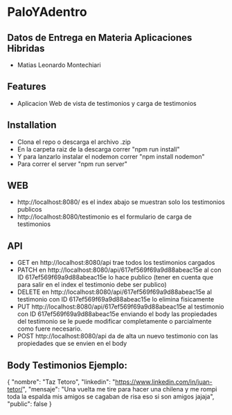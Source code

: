 # PaloYAdentro

## Datos de Entrega en Materia Aplicaciones Hibridas
 - Matias Leonardo Montechiari

## Features

- Aplicacion Web de vista de testimonios y carga de testimonios

## Installation

 - Clona el repo o descarga el archivo .zip
 - En la carpeta raiz de la descarga correr "npm run install"
 - Y para lanzarlo instalar el nodemon correr "npm install nodemon"
 - Para correr el server "npm run server"

## WEB

 - http://localhost:8080/ es el index abajo se muestran solo los testimonios publicos
 - http://localhost:8080/testimonio es el formulario de carga de testimonios

## API

 - GET en http://localhost:8080/api trae todos los testimonios cargados
 - PATCH en http://localhost:8080/api/617ef569f69a9d88abeac15e al con ID 617ef569f69a9d88abeac15e lo hace publico (tener en cuenta que para salir en el index el testimonio debe ser publico)
 - DELETE en http://localhost:8080/api/617ef569f69a9d88abeac15e al testimonio con ID 617ef569f69a9d88abeac15e lo elimina fisicamente
 - PUT http://localhost:8080/api/617ef569f69a9d88abeac15e al testimonio con ID 617ef569f69a9d88abeac15e enviando el body las propiedades del testimonio se le puede modificar   completamente o parcialmente como fuere necesario.
 - POST  http://localhost:8080/api da de alta un nuevo testimonio con las propiedades que se envien en el body

## Body Testimonios Ejemplo:
   {
    "nombre": "Taz Tetoro",
    "linkedin": "https://www.linkedin.com/in/juan-tetor/",
    "mensaje": "Una vuelta me tire para hacer una chilena y me rompi toda la espalda mis amigos se cagaban de risa eso si son amigos jajaja",
    "public": false
   }

